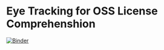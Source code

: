 # Eye Tracking for OSS License Comprehenshion

[![Binder](https://mybinder.org/badge_logo.svg)](https://mybinder.org/v2/gh/robinagandhi/eyetrackingoss.git/master)
